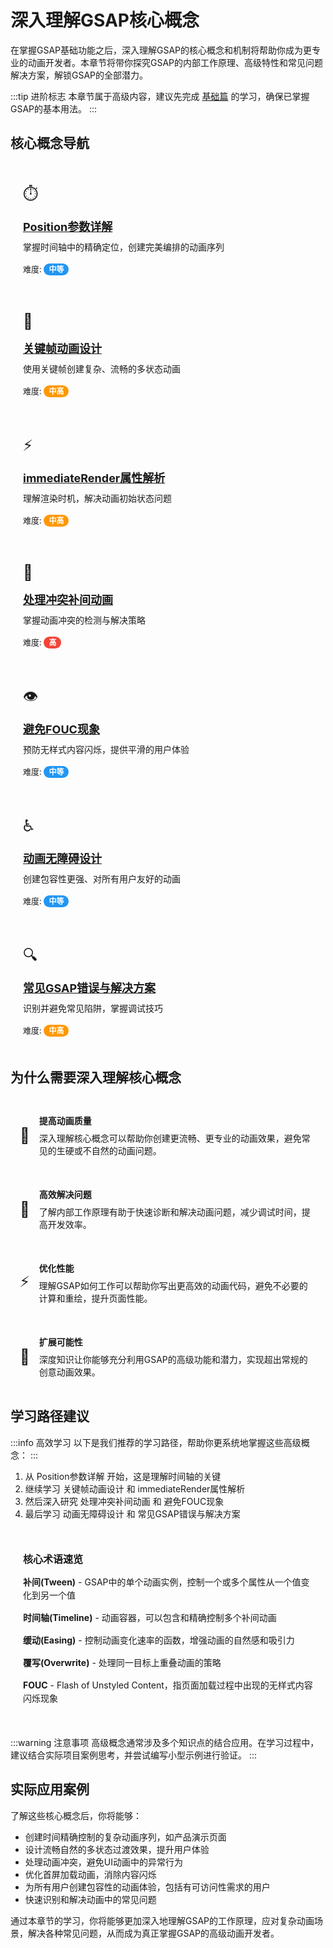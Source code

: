 # 深入理解GSAP核心概念

在掌握GSAP基础功能之后，深入理解GSAP的核心概念和机制将帮助你成为更专业的动画开发者。本章节将带你探究GSAP的内部工作原理、高级特性和常见问题解决方案，解锁GSAP的全部潜力。

:::tip 进阶标志
本章节属于高级内容，建议先完成 [基础篇](../../basics/) 的学习，确保已掌握GSAP的基本用法。
:::

## 核心概念导航

<div class="concept-grid">
  <div class="concept-card">
    <div class="concept-icon position-icon">⏱️</div>
    <h3><a href="./position-parameter">Position参数详解</a></h3>
    <p>掌握时间轴中的精确定位，创建完美编排的动画序列</p>
    <div class="difficulty">难度: <span class="medium">中等</span></div>
  </div>
  
  <div class="concept-card">
    <div class="concept-icon keyframes-icon">🔑</div>
    <h3><a href="./keyframes">关键帧动画设计</a></h3>
    <p>使用关键帧创建复杂、流畅的多状态动画</p>
    <div class="difficulty">难度: <span class="medium-high">中高</span></div>
  </div>
  
  <div class="concept-card">
    <div class="concept-icon render-icon">⚡</div>
    <h3><a href="./immediaterender">immediateRender属性解析</a></h3>
    <p>理解渲染时机，解决动画初始状态问题</p>
    <div class="difficulty">难度: <span class="medium-high">中高</span></div>
  </div>
  
  <div class="concept-card">
    <div class="concept-icon conflicts-icon">🔄</div>
    <h3><a href="./conflicts">处理冲突补间动画</a></h3>
    <p>掌握动画冲突的检测与解决策略</p>
    <div class="difficulty">难度: <span class="high">高</span></div>
  </div>
  
  <div class="concept-card">
    <div class="concept-icon fouc-icon">👁️</div>
    <h3><a href="./fouc">避免FOUC现象</a></h3>
    <p>预防无样式内容闪烁，提供平滑的用户体验</p>
    <div class="difficulty">难度: <span class="medium">中等</span></div>
  </div>
  
  <div class="concept-card">
    <div class="concept-icon accessibility-icon">♿</div>
    <h3><a href="./accessibility">动画无障碍设计</a></h3>
    <p>创建包容性更强、对所有用户友好的动画</p>
    <div class="difficulty">难度: <span class="medium">中等</span></div>
  </div>
  
  <div class="concept-card">
    <div class="concept-icon mistakes-icon">🔍</div>
    <h3><a href="./common-mistakes">常见GSAP错误与解决方案</a></h3>
    <p>识别并避免常见陷阱，掌握调试技巧</p>
    <div class="difficulty">难度: <span class="medium-high">中高</span></div>
  </div>
</div>

## 为什么需要深入理解核心概念

<div class="benefit-container">
  <div class="benefit-item">
    <div class="benefit-icon">🌟</div>
    <div class="benefit-content">
      <h4>提高动画质量</h4>
      <p>深入理解核心概念可以帮助你创建更流畅、更专业的动画效果，避免常见的生硬或不自然的动画问题。</p>
    </div>
  </div>
  
  <div class="benefit-item">
    <div class="benefit-icon">🔧</div>
    <div class="benefit-content">
      <h4>高效解决问题</h4>
      <p>了解内部工作原理有助于快速诊断和解决动画问题，减少调试时间，提高开发效率。</p>
    </div>
  </div>
  
  <div class="benefit-item">
    <div class="benefit-icon">⚡</div>
    <div class="benefit-content">
      <h4>优化性能</h4>
      <p>理解GSAP如何工作可以帮助你写出更高效的动画代码，避免不必要的计算和重绘，提升页面性能。</p>
    </div>
  </div>
  
  <div class="benefit-item">
    <div class="benefit-icon">🚀</div>
    <div class="benefit-content">
      <h4>扩展可能性</h4>
      <p>深度知识让你能够充分利用GSAP的高级功能和潜力，实现超出常规的创意动画效果。</p>
    </div>
  </div>
</div>

## 学习路径建议

:::info 高效学习
以下是我们推荐的学习路径，帮助你更系统地掌握这些高级概念：
:::

1. 从 Position参数详解 开始，这是理解时间轴的关键
2. 继续学习 关键帧动画设计 和 immediateRender属性解析
3. 然后深入研究 处理冲突补间动画 和 避免FOUC现象
4. 最后学习 动画无障碍设计 和 常见GSAP错误与解决方案

<div class="term-explanation">
  <div class="term-title">核心术语速览</div>
  <div class="term-list">
    <div class="term-item">
      <span class="term">补间(Tween)</span> - GSAP中的单个动画实例，控制一个或多个属性从一个值变化到另一个值
    </div>
    <div class="term-item">
      <span class="term">时间轴(Timeline)</span> - 动画容器，可以包含和精确控制多个补间动画
    </div>
    <div class="term-item">
      <span class="term">缓动(Easing)</span> - 控制动画变化速率的函数，增强动画的自然感和吸引力
    </div>
    <div class="term-item">
      <span class="term">覆写(Overwrite)</span> - 处理同一目标上重叠动画的策略
    </div>
    <div class="term-item">
      <span class="term">FOUC</span> - Flash of Unstyled Content，指页面加载过程中出现的无样式内容闪烁现象
    </div>
  </div>
</div>

:::warning 注意事项
高级概念通常涉及多个知识点的结合应用。在学习过程中，建议结合实际项目案例思考，并尝试编写小型示例进行验证。
:::

## 实际应用案例

了解这些核心概念后，你将能够：

- 创建时间精确控制的复杂动画序列，如产品演示页面
- 设计流畅自然的多状态过渡效果，提升用户体验
- 处理动画冲突，避免UI动画中的异常行为
- 优化首屏加载动画，消除内容闪烁
- 为所有用户创建包容性的动画体验，包括有可访问性需求的用户
- 快速识别和解决动画中的常见问题

通过本章节的学习，你将能够更加深入地理解GSAP的工作原理，应对复杂动画场景，解决各种常见问题，从而成为真正掌握GSAP的高级动画开发者。

<style>
/* 核心概念卡片网格样式 */
.concept-grid {
  display: grid;
  grid-template-columns: repeat(auto-fill, minmax(280px, 1fr));
  gap: 20px;
  margin: 30px 0;
}

.concept-card {
  border: 1px solid var(--vp-c-divider);
  border-radius: 8px;
  padding: 20px;
  transition: all 0.3s;
  background-color: var(--vp-c-bg-soft);
  position: relative;
  overflow: hidden;
}

.concept-card:hover {
  transform: translateY(-5px);
  box-shadow: 0 5px 15px rgba(0, 0, 0, 0.1);
  border-color: var(--vp-c-brand);
}

.concept-icon {
  font-size: 24px;
  margin-bottom: 15px;
}

.concept-card h3 {
  margin: 0 0 10px 0;
  font-size: 18px;
}

.concept-card p {
  margin: 0 0 15px 0;
  font-size: 14px;
  color: var(--vp-c-text-2);
  line-height: 1.5;
}

.difficulty {
  font-size: 13px;
  display: inline-block;
}

.difficulty span {
  padding: 2px 8px;
  border-radius: 12px;
  font-size: 12px;
  font-weight: bold;
  color: white;
}

.low { background-color: #4caf50; }
.medium { background-color: #2196f3; }
.medium-high { background-color: #ff9800; }
.high { background-color: #f44336; }

/* 优势展示样式 */
.benefit-container {
  margin: 30px 0;
}

.benefit-item {
  display: flex;
  margin-bottom: 20px;
  background: var(--vp-c-bg-soft);
  border-radius: 8px;
  padding: 15px;
  transition: transform 0.2s;
}

.benefit-item:hover {
  transform: translateX(5px);
}

.benefit-icon {
  font-size: 24px;
  margin-right: 15px;
  display: flex;
  align-items: center;
}

.benefit-content {
  flex: 1;
}

.benefit-content h4 {
  margin: 0 0 8px 0;
}

.benefit-content p {
  margin: 0;
  color: var(--vp-c-text-2);
}

/* 术语解释样式 */
.term-explanation {
  background: var(--vp-c-bg-soft);
  border-radius: 8px;
  padding: 20px;
  margin: 30px 0;
  border-left: 4px solid var(--vp-c-brand);
}

.term-title {
  font-weight: bold;
  font-size: 16px;
  margin-bottom: 15px;
  color: var(--vp-c-brand);
}

.term-list {
  display: grid;
  grid-template-columns: repeat(auto-fill, minmax(280px, 1fr));
  gap: 15px;
}

.term-item {
  font-size: 14px;
  line-height: 1.5;
}

.term {
  font-weight: bold;
  color: var(--vp-c-brand-dark);
}
</style> 